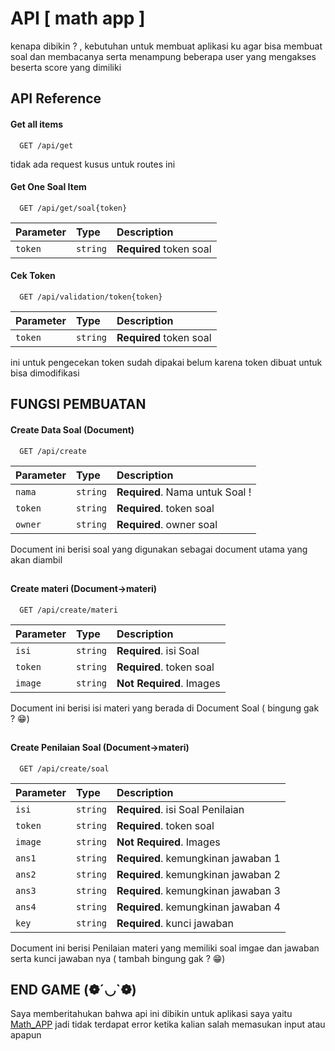 # API [ math app ]

kenapa dibikin ? , kebutuhan untuk membuat aplikasi ku agar bisa membuat soal dan membacanya serta menampung beberapa user yang mengakses beserta score yang dimiliki

## API Reference

#### Get all items

```http
  GET /api/get
```

tidak ada request kusus untuk routes ini

#### Get One Soal Item

```http
  GET /api/get/soal{token}
```

| Parameter | Type     | Description             |
| :-------- | :------- | :---------------------- |
| `token`   | `string` | **Required** token soal |

#### Cek Token

```http
  GET /api/validation/token{token}
```

| Parameter | Type     | Description             |
| :-------- | :------- | :---------------------- |
| `token`   | `string` | **Required** token soal |

ini untuk pengecekan token sudah dipakai belum karena token dibuat untuk bisa dimodifikasi

## FUNGSI PEMBUATAN

#### Create Data Soal (Document)

```http
  GET /api/create
```

| Parameter | Type     | Description                     |
| :-------- | :------- | :------------------------------ |
| `nama`    | `string` | **Required**. Nama untuk Soal ! |
| `token`   | `string` | **Required**. token soal        |
| `owner`   | `string` | **Required**. owner soal        |

Document ini berisi soal yang digunakan sebagai document utama yang akan diambil

##

#### Create materi (Document->materi)

```http
  GET /api/create/materi
```

| Parameter | Type     | Description              |
| :-------- | :------- | :----------------------- |
| `isi`     | `string` | **Required**. isi Soal   |
| `token`   | `string` | **Required**. token soal |
| `image`   | `string` | **Not Required**. Images |

Document ini berisi isi materi yang berada di Document Soal ( bingung gak ? 😁)

##

#### Create Penilaian Soal (Document->materi)

```http
  GET /api/create/soal
```

| Parameter | Type     | Description                         |
| :-------- | :------- | :---------------------------------- |
| `isi`     | `string` | **Required**. isi Soal Penilaian    |
| `token`   | `string` | **Required**. token soal            |
| `image`   | `string` | **Not Required**. Images            |
| `ans1`    | `string` | **Required**. kemungkinan jawaban 1 |
| `ans2`    | `string` | **Required**. kemungkinan jawaban 2 |
| `ans3`    | `string` | **Required**. kemungkinan jawaban 3 |
| `ans4`    | `string` | **Required**. kemungkinan jawaban 4 |
| `key`     | `string` | **Required**. kunci jawaban         |

Document ini berisi Penilaian materi yang memiliki soal imgae dan jawaban serta kunci jawaban nya ( tambah bingung gak ? 😁)

## END GAME (❁´◡`❁)

Saya memberitahukan bahwa api ini dibikin untuk aplikasi saya yaitu [Math_APP](https://github.com/yohanesokta/math_app-main) jadi tidak terdapat error ketika kalian salah memasukan input atau apapun
